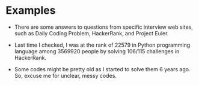 # Examples

- There are some answers to questions from specific interview web sites, such as Daily Coding Problem, HackerRank, and Project Euler.

- Last time I checked, I was at the rank of 22579 in Python programming language among 3569920 people by solving 106/115 challenges in HackerRank.

- Some codes might be pretty old as I started to solve them 6 years ago. So, excuse me for unclear, messy codes.
